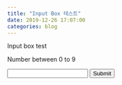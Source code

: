 ```yaml
---
title: "Input Box 테스트"
date: 2019-12-26 17:07:00
categories: blog
---
```


<script>
function validateForm() {
  var x = forms["inputTest"]["integer"].value;
  if(x >= 0 && x <= 9) {
    alert("Number is between 0 and 9");
    return false;
  }
  else {
    alert("No!");
    return true;
  }
}
</script>

Input box test

Number between 0 to 9

<form name="inputTest" onsubmit="return validateForm()">
<input type="text" name="integer">
<input type="submit" value="Submit">
</form>
